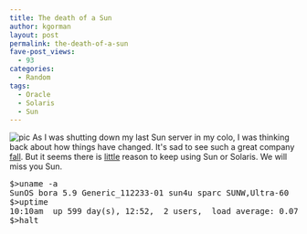 ```yaml
---
title: The death of a Sun
author: kgorman
layout: post
permalink: the-death-of-a-sun
fave-post_views:
  - 93
categories:
  - Random
tags:
  - Oracle
  - Solaris
  - Sun
---
```

![pic](http://www.infoworld.com/sites/infoworld.com/files/imagecache/slideshow_slide/media/image/sun0_introMemoriam.jpg)
As I was shutting down my last Sun server in my colo, I was thinking back about how things have changed. It's sad to see such a great company [fall](http://www.infoworld.com/d/the-industry-standard/the-rise-and-fall-sun-microsystems-914&#038;current=1&#038;last=1#slideshowTop). But it seems there is [little](http://www.infoworld.com/d/open-source/license-change-leaves-sun-solaris-users-crossroads-858) reason to keep using Sun or Solaris. We will miss you Sun.

<pre>
$>uname -a
SunOS bora 5.9 Generic_112233-01 sun4u sparc SUNW,Ultra-60
$>uptime
10:10am  up 599 day(s), 12:52,  2 users,  load average: 0.07, 0.04, 0.03
$>halt
</pre>


 [1]: http://www.kennygorman.com/wordpress/wp-content/uploads/2010/04/163933-Sun_1_slide.jpg
